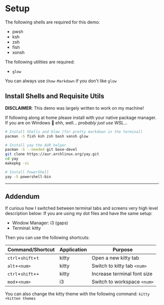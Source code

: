 # Setup

The following shells are required for this demo:

- pwsh
- ksh
- zsh
- fish
- xonsh

The following utilities are required:

- `glow`

You can always use `Show-Markdown` if you don't like `glow`

## Install Shells and Requisite Utils

**DISCLAIMER**: This demo was largely written to work on my machine!

If following along at home please install with your native package manager.
If you are on Windows 🤷 ehh, well... _probably just use WSL_...

```bash
# Install Shells and Glow (for pretty markdown in the terminal)
pacman -S fish ksh zsh bash xonsh glow

# Install yay the AUR helper
pacman -S --needed git base-devel
git clone https://aur.archlinux.org/yay.git
cd yay
makepkg -si

# Install PowerShell
yay -S powershell-bin
```

---

## Addendum

If curious how I switched between terminal tabs and screens very high level description below:
If you are using my dot files and have the same setup:

- Window Manager: i3 (gaps)
- Terminal: kitty

Then you can use the following shortcuts:

| Command/Shortcut | Application | Purpose |
| --- | --- | --- |
| `ctrl`+`shift`+`t` | kitty | Open a new kitty tab |
| `alt`+`<num>` | kitty | Switch to kitty tab `<num>` |
| `ctrl`+`shift`+`+` | kitty | Increase terminal font size | 
| `mod`+`<num>` | i3 | Switch to workspace `<num>` |

You can also change the kitty theme with the following command: `kitty +kitten themes`
